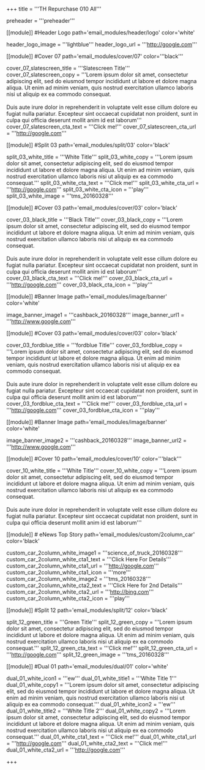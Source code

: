 +++
title = '''TH Repurchase 010 All'''

preheader = '''preheader'''

[[module]] #Header Logo
path='email_modules/header/logo'
color='white'

  header_logo_image = '''lightblue'''
  header_logo_url = '''http://google.com'''

[[module]] #Cover 07
path='email_modules/cover/07'
color='''black'''

  cover_07_slatescreen_title = '''Slatescreen Title'''
  cover_07_slatescreen_copy = '''Lorem ipsum dolor sit amet, consectetur adipiscing elit, sed do eiusmod tempor incididunt ut labore et dolore magna aliqua. Ut enim ad minim veniam, quis nostrud exercitation ullamco laboris nisi ut aliquip ex ea commodo consequat.<br><br>Duis aute irure dolor in reprehenderit in voluptate velit esse cillum dolore eu fugiat nulla pariatur. Excepteur sint occaecat cupidatat non proident, sunt in culpa qui officia deserunt mollit anim id est laborum'''
  cover_07_slatescreen_cta_text = '''Click me!'''
  cover_07_slatescreen_cta_url = '''http://google.com'''

[[module]] #Split 03
path='email_modules/split/03'
color='black'

  split_03_white_title = '''White Title'''
  split_03_white_copy = '''Lorem ipsum dolor sit amet, consectetur adipiscing elit, sed do eiusmod tempor incididunt ut labore et dolore magna aliqua. Ut enim ad minim veniam, quis nostrud exercitation ullamco laboris nisi ut aliquip ex ea commodo consequat.'''
  split_03_white_cta_text = '''Click me!'''
  split_03_white_cta_url = '''http://google.com'''
  split_03_white_cta_icon = '''play'''
  split_03_white_image = '''tms_20160328'''

[[module]] #Cover 03
path='email_modules/cover/03'
color='black'

  cover_03_black_title = '''Black Title'''
  cover_03_black_copy = '''Lorem ipsum dolor sit amet, consectetur adipiscing elit, sed do eiusmod tempor incididunt ut labore et dolore magna aliqua. Ut enim ad minim veniam, quis nostrud exercitation ullamco laboris nisi ut aliquip ex ea commodo consequat.<br><br>Duis aute irure dolor in reprehenderit in voluptate velit esse cillum dolore eu fugiat nulla pariatur. Excepteur sint occaecat cupidatat non proident, sunt in culpa qui officia deserunt mollit anim id est laborum'''
  cover_03_black_cta_text = '''Click me!'''
  cover_03_black_cta_url = '''http://google.com'''
  cover_03_black_cta_icon = '''play'''

[[module]] #Banner Image
path='email_modules/image/banner'
color='white'

  image_banner_image1 = '''cashback_20160328'''
  image_banner_url1 = '''http://www.google.com'''

[[module]] #Cover 03
path='email_modules/cover/03'
color='black'

  cover_03_fordblue_title = '''fordblue Title'''
  cover_03_fordblue_copy = '''Lorem ipsum dolor sit amet, consectetur adipiscing elit, sed do eiusmod tempor incididunt ut labore et dolore magna aliqua. Ut enim ad minim veniam, quis nostrud exercitation ullamco laboris nisi ut aliquip ex ea commodo consequat.<br><br>Duis aute irure dolor in reprehenderit in voluptate velit esse cillum dolore eu fugiat nulla pariatur. Excepteur sint occaecat cupidatat non proident, sunt in culpa qui officia deserunt mollit anim id est laborum'''
  cover_03_fordblue_cta_text = '''Click me!'''
  cover_03_fordblue_cta_url = '''http://google.com'''
  cover_03_fordblue_cta_icon = '''play'''

[[module]] #Banner Image
path='email_modules/image/banner'
color='white'

  image_banner_image2 = '''cashback_20160328'''
  image_banner_url2 = '''http://www.google.com'''

[[module]] #Cover 10
path='email_modules/cover/10'
color='''black'''
 
  cover_10_white_title = '''White Title'''
  cover_10_white_copy = '''Lorem ipsum dolor sit amet, consectetur adipiscing elit, sed do eiusmod tempor incididunt ut labore et dolore magna aliqua. Ut enim ad minim veniam, quis nostrud exercitation ullamco laboris nisi ut aliquip ex ea commodo consequat.<br><br>Duis aute irure dolor in reprehenderit in voluptate velit esse cillum dolore eu fugiat nulla pariatur. Excepteur sint occaecat cupidatat non proident, sunt in culpa qui officia deserunt mollit anim id est laborum'''
    
[[module]] # eNews Top Story
path='email_modules/custom/2column_car'
color='black'

  custom_car_2column_white_image1 = '''science_of_truck_20160328'''
  custom_car_2column_white_cta1_text = '''Click Here For Details'''
  custom_car_2column_white_cta1_url = '''http://google.com'''
  custom_car_2column_white_cta1_icon = '''more'''
  custom_car_2column_white_image2 = '''tms_20160328'''
  custom_car_2column_white_cta2_text = '''Click Here for 2nd Details'''
  custom_car_2column_white_cta2_url = '''http://bing.com'''
  custom_car_2column_white_cta2_icon = '''play'''

[[module]] #Split 12
path='email_modules/split/12'
color='black'

  split_12_green_title = '''Green Title'''
  split_12_green_copy = '''Lorem ipsum dolor sit amet, consectetur adipiscing elit, sed do eiusmod tempor incididunt ut labore et dolore magna aliqua. Ut enim ad minim veniam, quis nostrud exercitation ullamco laboris nisi ut aliquip ex ea commodo consequat.'''
  split_12_green_cta_text = '''Click me!'''
  split_12_green_cta_url = '''http://google.com'''
  split_12_green_image = '''tms_20160328'''

[[module]] #Dual 01
path='email_modules/dual/01'
color='white'

  dual_01_white_icon1 = '''ew'''
  dual_01_white_title1 = '''White Title 1'''
  dual_01_white_copy1 = '''Lorem ipsum dolor sit amet, consectetur adipiscing elit, sed do eiusmod tempor incididunt ut labore et dolore magna aliqua. Ut enim ad minim veniam, quis nostrud exercitation ullamco laboris nisi ut aliquip ex ea commodo consequat.'''
  dual_01_white_icon2 = '''ew'''
  dual_01_white_title2 = '''White Title 2'''
  dual_01_white_copy2 = '''Lorem ipsum dolor sit amet, consectetur adipiscing elit, sed do eiusmod tempor incididunt ut labore et dolore magna aliqua. Ut enim ad minim veniam, quis nostrud exercitation ullamco laboris nisi ut aliquip ex ea commodo consequat.'''
  dual_01_white_cta1_text = '''Click me!'''
  dual_01_white_cta1_url = '''http://google.com'''
  dual_01_white_cta2_text = '''Click me!'''
  dual_01_white_cta2_url = '''http://google.com'''

+++